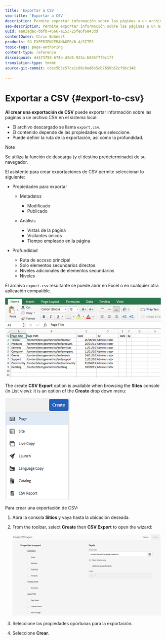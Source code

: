 ```yaml
---
title: 'Exportar a CSV '
seo-title: 'Exportar a CSV '
description: Permite exportar información sobre las páginas a un archivo CSV en el sistema local
seo-description: Permite exportar información sobre las páginas a un archivo CSV en el sistema local
uuid: aa03adac-bbfb-4566-a153-25fe6f6843dd
contentOwner: Chris Bohnert
products: SG_EXPERIENCEMANAGER/6.4/SITES
topic-tags: page-authoring
content-type: reference
discoiquuid: d4473758-674a-42d6-923a-b536f7f9c1f7
translation-type: tm+mt
source-git-commit: cdec5b3c57ce1c80c0ed6b5cb7650b52cf9bc340

---
```



# Exportar a CSV {#export-to-csv}

**Al crear una exportación de CSV** puede exportar información sobre las páginas a un archivo CSV en el sistema local.

* El archivo descargado se llama `export.csv`.
* El contenido depende de las propiedades que seleccione.
* Puede definir la ruta de la exportación, así como la profundidad.

>[!NOTE]
>
>Se utiliza la función de descarga (y el destino predeterminado) de su navegador.

El asistente para crear exportaciones de CSV permite seleccionar lo siguiente:

* Propiedades para exportar

   * Metadatos

      * Modificado
      * Publicado
   * Análisis

      * Vistas de la página
      * Visitantes únicos
      * Tiempo empleado en la página


* Profundidad

   * Ruta de acceso principal
   * Solo elementos secundarios directos
   * Niveles adicionales de elementos secundarios
   * Niveles

El archivo `export.csv` resultante se puede abrir en Excel o en cualquier otra aplicación compatible.

![chlimage_1-58](assets/chlimage_1-58.png)

The create **CSV Export** option is available when browsing the **Sites** console (in List view): it is an option of the **Create** drop down menu:

![screen_shot_2018-03-21at154719](assets/screen_shot_2018-03-21at154719.png)

Para crear una exportación de CSV: 

1. Abra la consola **Sitios** y vaya hasta la ubicación deseada.
1. From the toolbar, select **Create** then **CSV Export** to open the wizard:

   ![screen_shot_2018-03-21at154758](assets/screen_shot_2018-03-21at154758.png)

1. Seleccione las propiedades oportunas para la exportación.
1. Seleccione **Crear**.

